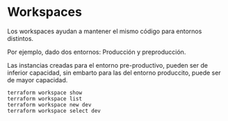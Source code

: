 # Workspaces
Los workspaces ayudan a mantener el mismo código para entornos distintos.

Por ejemplo, dado dos entornos: Producción y preproducción.

Las instancias creadas para el entorno pre-productivo, pueden ser de inferior capacidad, sin embarto para las del entorno produccito, puede ser de mayor capacidad.

```
terraform workspace show
terraform workspace list
terraform workspace new dev
terraform workspace select dev
```